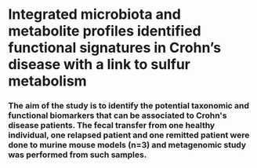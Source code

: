 <h1> Integrated microbiota and metabolite profiles identified functional signatures in Crohn’s disease with a link to sulfur metabolism
<h3> The aim of the study is to identify the potential taxonomic and functional biomarkers that can be associated to Crohn's disease patients. The fecal transfer from one healthy individual, one relapsed patient and one remitted patient were done to murine mouse models (n=3) and metagenomic study was performed from such samples. 
        
